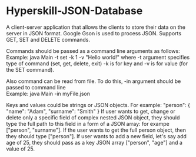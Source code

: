 # Hyperskill-JSON-Database
A client-server application that allows the clients to store their data on the server in JSON format.
Google Gson is used to process JSON. 
Supports GET, SET and DELETE commands.

Commands should be passed as a command line arguments as follows:
Example: java Main -t set -k 1 -v "Hello world!"
where -t argument specifies type of command (set, get, delete, exit)
-k is for key and -v is for value (for the SET command).

Also command can be read from file. To do this, -in argument should be passed to command line  
Example: java Main -in myFile.json 

Keys and values could be strings or JSON objects. For example:
 "person": {
        "name": "Adam",
        "surname": "Smith"
    }
If user wants to get, change or delete only a specific field of complex nested JSON object, they should type the full path to this field in a form of a JSON array: for exampe ["person", "surname"]. If the user wants to get the full person object, then they should type ["person"]. If user wants to add a new field, let's say add age of 25, they should pass as a key JSON array ["person", "age"] and a value of 25.
